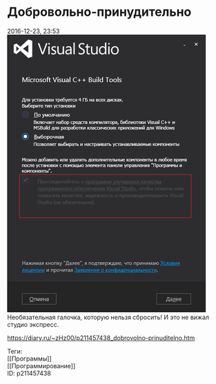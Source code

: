 Добровольно-принудительно
==========================

   
 2016-12-23, 23:53   
   ![](pics/XzpI9Lm.png)    
 Необязательная галочка, которую нельзя сбросить! И это не вижал студио экспресс.   
    
 <https://diary.ru/~zHz00/p211457438_dobrovolno-prinuditelno.htm>   
   
 Теги:   
 [[Программы]]   
 [[Программирование]]   
 ID: p211457438